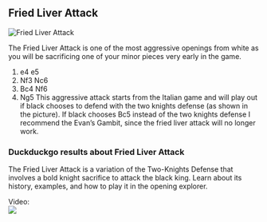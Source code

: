 ## Fried Liver Attack

![Fried Liver Attack](https://www.thechesswebsite.com/wp-content/uploads/2012/07/fried-liver-attack-big.jpg)

The Fried Liver Attack is one of the most aggressive openings from white as you will be sacrificing one of your minor pieces very early in the game.
1. e4 e5
2. Nf3 Nc6
3. Bc4 Nf6
4. Ng5
This aggressive attack starts from the Italian game and will play out if black chooses to defend with the two knights defense (as shown in the picture). If black chooses Bc5 instead of the two knights defense I recommend the Evan’s Gambit, since the fried liver attack will no longer work.


### Duckduckgo results about Fried Liver Attack

The Fried Liver Attack is a variation of the Two-Knights Defense that involves a bold knight sacrifice to attack the black king. Learn about its history, examples, and how to play it in the opening explorer.

Video:  
[![](https://tse1.mm.bing.net/th?id=OVP.hw5LrGftWGKFRpzRZEUiqgHgFo&pid=Api)](https://www.youtube.com/watch?v=hLFSufXxtuI)

